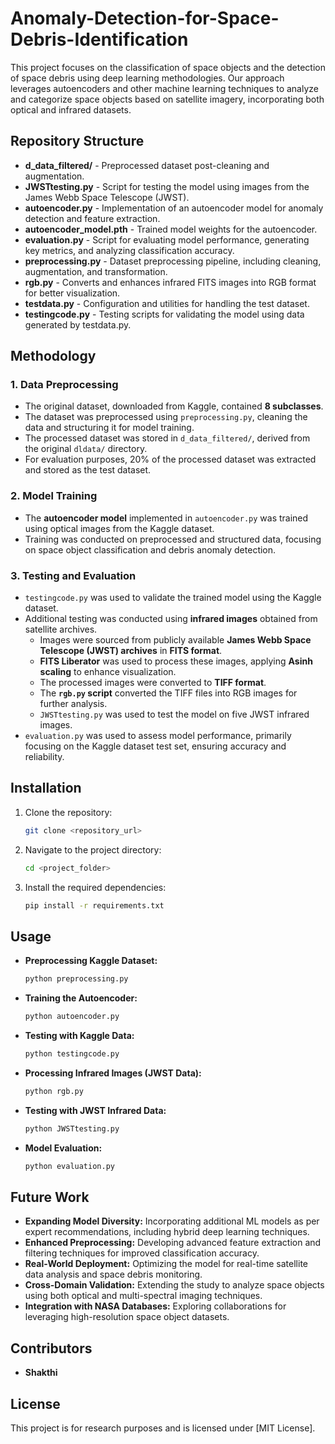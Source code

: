 # Anomaly-Detection-for-Space-Debris-Identification

This project focuses on the classification of space objects and the detection of space debris using deep learning methodologies. Our approach leverages autoencoders and other machine learning techniques to analyze and categorize space objects based on satellite imagery, incorporating both optical and infrared datasets.

## Repository Structure

- **d_data_filtered/** - Preprocessed dataset post-cleaning and augmentation.
- **JWSTtesting.py** - Script for testing the model using images from the James Webb Space Telescope (JWST).
- **autoencoder.py** - Implementation of an autoencoder model for anomaly detection and feature extraction.
- **autoencoder_model.pth** - Trained model weights for the autoencoder.
- **evaluation.py** - Script for evaluating model performance, generating key metrics, and analyzing classification accuracy.
- **preprocessing.py** - Dataset preprocessing pipeline, including cleaning, augmentation, and transformation.
- **rgb.py** - Converts and enhances infrared FITS images into RGB format for better visualization.
- **testdata.py** - Configuration and utilities for handling the test dataset.
- **testingcode.py** - Testing scripts for validating the model using data generated by testdata.py.

## Methodology

### 1. Data Preprocessing
- The original dataset, downloaded from Kaggle, contained **8 subclasses**.
- The dataset was preprocessed using `preprocessing.py`, cleaning the data and structuring it for model training.
- The processed dataset was stored in `d_data_filtered/`, derived from the original `dldata/` directory.
- For evaluation purposes, 20% of the processed dataset was extracted and stored as the test dataset.

### 2. Model Training
- The **autoencoder model** implemented in `autoencoder.py` was trained using optical images from the Kaggle dataset.
- Training was conducted on preprocessed and structured data, focusing on space object classification and debris anomaly detection.

### 3. Testing and Evaluation
- `testingcode.py` was used to validate the trained model using the Kaggle dataset.
- Additional testing was conducted using **infrared images** obtained from satellite archives.
  - Images were sourced from publicly available **James Webb Space Telescope (JWST) archives** in **FITS format**.
  - **FITS Liberator** was used to process these images, applying **Asinh scaling** to enhance visualization.
  - The processed images were converted to **TIFF format**.
  - The **`rgb.py` script** converted the TIFF files into RGB images for further analysis.
  - `JWSTtesting.py` was used to test the model on five JWST infrared images.
- `evaluation.py` was used to assess model performance, primarily focusing on the Kaggle dataset test set, ensuring accuracy and reliability.

## Installation

1. Clone the repository:
   ```sh
   git clone <repository_url>
   ```
2. Navigate to the project directory:
   ```sh
   cd <project_folder>
   ```
3. Install the required dependencies:
   ```sh
   pip install -r requirements.txt
   ```

## Usage

- **Preprocessing Kaggle Dataset:**
  ```sh
  python preprocessing.py
  ```
- **Training the Autoencoder:**
  ```sh
  python autoencoder.py
  ```
- **Testing with Kaggle Data:**
  ```sh
  python testingcode.py
  ```
- **Processing Infrared Images (JWST Data):**
  ```sh
  python rgb.py
  ```
- **Testing with JWST Infrared Data:**
  ```sh
  python JWSTtesting.py
  ```
- **Model Evaluation:**
  ```sh
  python evaluation.py
  ```

## Future Work
- **Expanding Model Diversity:** Incorporating additional ML models as per expert recommendations, including hybrid deep learning techniques.
- **Enhanced Preprocessing:** Developing advanced feature extraction and filtering techniques for improved classification accuracy.
- **Real-World Deployment:** Optimizing the model for real-time satellite data analysis and space debris monitoring.
- **Cross-Domain Validation:** Extending the study to analyze space objects using both optical and multi-spectral imaging techniques.
- **Integration with NASA Databases:** Exploring collaborations for leveraging high-resolution space object datasets.

## Contributors
- **Shakthi**

## License
This project is for research purposes and is licensed under [MIT License].

